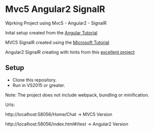 # Mvc5 Angular2 SignalR

Wprking Project using Mvc5 - Angular2 - SignalR

Inital setup created from the [Angular Tutorial](https://angular.io/docs/ts/latest/cookbook/visual-studio-2015.html)

MVC5 SignalR created using the [Microsoft Tutorial](https://docs.microsoft.com/en-us/aspnet/signalr/overview/getting-started/tutorial-getting-started-with-signalr-and-mvc)

Angular2 SignalR creating with hints from this [excellent project](https://github.com/FabianGosebrink/ASPNETCore-Angular-SignalR-Typescript)


## Setup

- Clone this repository.
- Run in VS2015 or greater.

Note: The project does not include webpack, bundling or minification.

Urls:

http://localhost:58056/Home/Chat -> MVC5 Version

http://localhost:58056/index.html#/test -> Angular2 Version


